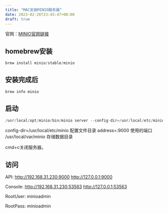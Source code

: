 ```yaml
---
title: "MAC安装MINIO服务器"
date: 2023-02-26T23:45:47+08:00
draft: true
---
```


官网：[MINIO官网链接](https://www.minio.org.cn/download.shtml#/macos)

## homebrew安装

```java
brew install minio/stable/minio
```

## 安装完成后

```java
brew info minio
```

## 启动

```java
/usr/local/opt/minio/bin/minio server --config-dir=/usr/local/etc/minio --address=:9000 /usr/local/var/minio
```

config-dir=/usr/local/etc/minio     	配置文件目录
address=:9000   				使用的端口
/usr/local/var/minio				存储数据目录

cmd+c关闭服务器。

## 访问

API: http://192.168.31.230:9000 		 http://127.0.0.1:9000

Console: http://192.168.31.230:53563		 http://127.0.0.1:53563

RootUser: minioadmin

RootPass: minioadmin

